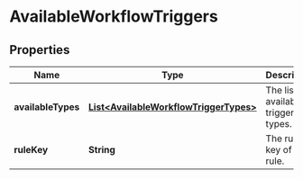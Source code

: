 # AvailableWorkflowTriggers

## Properties
Name | Type | Description | Notes
------------ | ------------- | ------------- | -------------
**availableTypes** | [**List&lt;AvailableWorkflowTriggerTypes&gt;**](AvailableWorkflowTriggerTypes.md) | The list of available trigger types. | 
**ruleKey** | **String** | The rule key of the rule. | 
